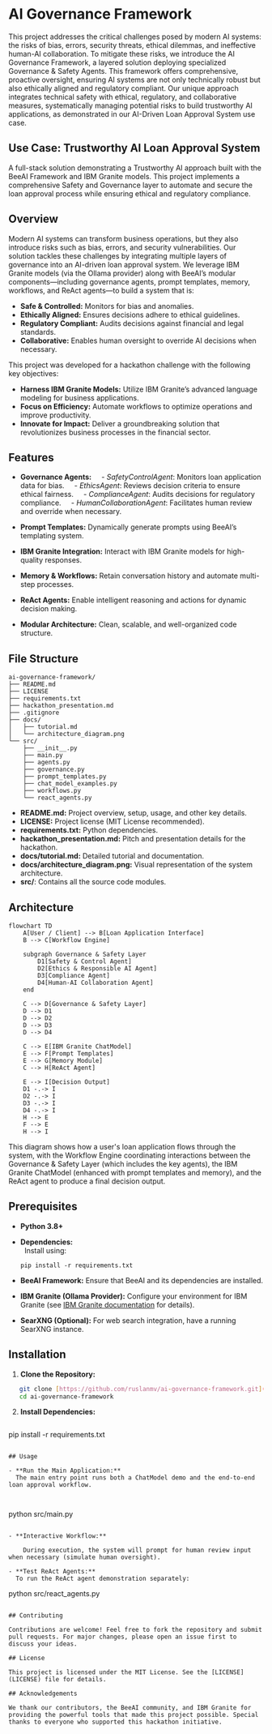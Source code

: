 # AI Governance Framework

This project addresses the critical challenges posed by modern AI systems: the risks of bias, errors, security threats, ethical dilemmas, and ineffective human-AI collaboration. To mitigate these risks, we introduce the AI Governance Framework, a layered solution deploying specialized Governance & Safety Agents. This framework offers comprehensive, proactive oversight, ensuring AI systems are not only technically robust but also ethically aligned and regulatory compliant. Our unique approach integrates technical safety with ethical, regulatory, and collaborative measures, systematically managing potential risks to build trustworthy AI applications, as demonstrated in our AI-Driven Loan Approval System use case.

## Use Case: Trustworthy AI Loan Approval System

A full-stack solution demonstrating a Trustworthy AI approach built with the BeeAI Framework and IBM Granite models. This project implements a comprehensive Safety and Governance layer to automate and secure the loan approval process while ensuring ethical and regulatory compliance.

## Overview

Modern AI systems can transform business operations, but they also introduce risks such as bias, errors, and security vulnerabilities. Our solution tackles these challenges by integrating multiple layers of governance into an AI-driven loan approval system. We leverage IBM Granite models (via the Ollama provider) along with BeeAI’s modular components—including governance agents, prompt templates, memory, workflows, and ReAct agents—to build a system that is:

- **Safe & Controlled:** Monitors for bias and anomalies.
- **Ethically Aligned:** Ensures decisions adhere to ethical guidelines.
- **Regulatory Compliant:** Audits decisions against financial and legal standards.
- **Collaborative:** Enables human oversight to override AI decisions when necessary.

This project was developed for a hackathon challenge with the following key objectives:
- **Harness IBM Granite Models:** Utilize IBM Granite’s advanced language modeling for business applications.
- **Focus on Efficiency:** Automate workflows to optimize operations and improve productivity.
- **Innovate for Impact:** Deliver a groundbreaking solution that revolutionizes business processes in the financial sector.

## Features

- **Governance Agents:**  
  - *SafetyControlAgent*: Monitors loan application data for bias.  
  - *EthicsAgent*: Reviews decision criteria to ensure ethical fairness.  
  - *ComplianceAgent*: Audits decisions for regulatory compliance.  
  - *HumanCollaborationAgent*: Facilitates human review and override when necessary.

- **Prompt Templates:** Dynamically generate prompts using BeeAI’s templating system.
- **IBM Granite Integration:** Interact with IBM Granite models for high-quality responses.
- **Memory & Workflows:** Retain conversation history and automate multi-step processes.
- **ReAct Agents:** Enable intelligent reasoning and actions for dynamic decision making.
- **Modular Architecture:** Clean, scalable, and well-organized code structure.

## File Structure

```
ai-governance-framework/
├── README.md
├── LICENSE
├── requirements.txt
├── hackathon_presentation.md
├── .gitignore
├── docs/
│   ├── tutorial.md
│   └── architecture_diagram.png
└── src/
    ├── __init__.py
    ├── main.py
    ├── agents.py
    ├── governance.py
    ├── prompt_templates.py
    ├── chat_model_examples.py
    ├── workflows.py
    └── react_agents.py
```

- **README.md:** Project overview, setup, usage, and other key details.
- **LICENSE:** Project license (MIT License recommended).
- **requirements.txt:** Python dependencies.
- **hackathon_presentation.md:** Pitch and presentation details for the hackathon.
- **docs/tutorial.md:** Detailed tutorial and documentation.
- **docs/architecture_diagram.png:** Visual representation of the system architecture.
- **src/**: Contains all the source code modules.


## Architecture

```mermaid
flowchart TD
    A[User / Client] --> B[Loan Application Interface]
    B --> C[Workflow Engine]
    
    subgraph Governance & Safety Layer
        D1[Safety & Control Agent]
        D2[Ethics & Responsible AI Agent]
        D3[Compliance Agent]
        D4[Human-AI Collaboration Agent]
    end
    
    C --> D[Governance & Safety Layer]
    D --> D1
    D --> D2
    D --> D3
    D --> D4
    
    C --> E[IBM Granite ChatModel]
    E --> F[Prompt Templates]
    E --> G[Memory Module]
    C --> H[ReAct Agent]
    
    E --> I[Decision Output]
    D1 -.-> I
    D2 -.-> I
    D3 -.-> I
    D4 -.-> I
    H --> E
    F --> E
    H --> I
```

This diagram shows how a user's loan application flows through the system, with the Workflow Engine coordinating interactions between the Governance & Safety Layer (which includes the key agents), the IBM Granite ChatModel (enhanced with prompt templates and memory), and the ReAct agent to produce a final decision output.


## Prerequisites

- **Python 3.8+**  
- **Dependencies:**  
  Install using:

  ```
  pip install -r requirements.txt
  ```
- **BeeAI Framework:** Ensure that BeeAI and its dependencies are installed.
- **IBM Granite (Ollama Provider):** Configure your environment for IBM Granite (see [IBM Granite documentation](https://www.ibm.com/granite/docs) for details).
- **SearXNG (Optional):** For web search integration, have a running SearXNG instance.

## Installation

1. **Clone the Repository:**



```bash
   git clone [https://github.com/ruslanmv/ai-governance-framework.git](https://github.com/ruslanmv/ai-governance-framework.git)
   cd ai-governance-framework
```

2. **Install Dependencies:**

   ```bash
pip install -r requirements.txt
   ```

## Usage

- **Run the Main Application:**  
  The main entry point runs both a ChatModel demo and the end-to-end loan approval workflow.



```
  python src/main.py
```

- **Interactive Workflow:**  

    During execution, the system will prompt for human review input when necessary (simulate human oversight).

- **Test ReAct Agents:**  
  To run the ReAct agent demonstration separately:

  ```
python src/react_agents.py
  ```

## Contributing

Contributions are welcome! Feel free to fork the repository and submit pull requests. For major changes, please open an issue first to discuss your ideas.

## License

This project is licensed under the MIT License. See the [LICENSE](LICENSE) file for details.

## Acknowledgements

We thank our contributors, the BeeAI community, and IBM Granite for providing the powerful tools that made this project possible. Special thanks to everyone who supported this hackathon initiative.
